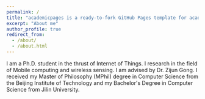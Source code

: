```yaml
---
permalink: /
title: "academicpages is a ready-to-fork GitHub Pages template for academic personal websites"
excerpt: "About me"
author_profile: true
redirect_from: 
  - /about/
  - /about.html
---
```


I am a Ph.D. student in the thrust of Internet of Things. I research in the field of Mobile computing and wireless sensing. I am advised by Dr. Zijun Gong. I received my Master of Philosophy (MPhil) degree in Computer Science from the Beijing Institute of Technology and my Bachelor's Degree in Computer Science from Jilin University.
